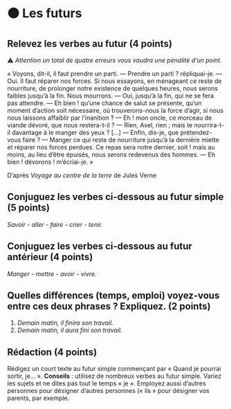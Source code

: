 # ⚫️ Les futurs

## Relevez les verbes au futur (4 points)

⚠️ *Attention un total de quatre erreurs vous vaudra une pénalité d’un point.*

« Voyons, dit-il, il faut prendre un parti.
— Prendre un parti ? répliquai-je.
— Oui. Il faut réparer nos forces. Si nous essayons, en ménageant ce reste de nourriture, de prolonger notre existence de quelques heures, nous serons faibles jusqu’à la fin. Nous mourrons.
— Oui, jusqu’à la fin, qui ne se fera pas attendre.
— Eh bien ! qu’une chance de salut se présente, qu’un moment d’action soit nécessaire, où trouverons-nous la force d’agir, si nous nous laissons affaiblir par l’inanition ?
— Eh ! mon oncle, ce morceau de viande dévoré, que nous restera-t-il ?
— Rien, Axel, rien ; mais te nourrira-t-il davantage à le manger des yeux ?
[...]
— Enfin, dis-je, que prétendez-vous faire ?
— Manger ce qui reste de nourriture jusqu’à la dernière miette et réparer nos forces perdues. Ce repas sera notre dernier, soit ! mais au moins, au lieu d’être épuisés, nous serons redevenus des hommes.
— Eh bien ! dévorons ! m’écriai-je. »

D’après *Voyage au centre de la terre* de Jules Verne

## Conjuguez les verbes ci-dessous au futur simple (5 points)

*Savoir - aller - faire - crier - tenir.*

## Conjuguez les verbes ci-dessous au futur antérieur (4 points)

*Manger - mettre - avoir - vivre.*

## Quelles différences (temps, emploi) voyez-vous entre ces deux phrases ?  Expliquez. (2 points)

1. *Demain matin, il finira son travail.*
2. *Demain matin, il aura fini son travail.*

## Rédaction (4 points)

Rédigez un court texte au futur simple commençant par « Quand je pourrai sortir, je... ».
**Conseils** : utilisez de nombreux verbes au futur simple. Variez les sujets et ne dites pas tout le temps « je ». Employez aussi d’autres personnes pour désigner d’autres personnes (« ils » pour désigner vos parents, par exemple.